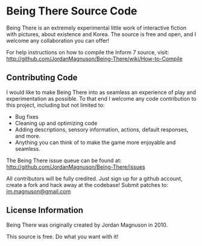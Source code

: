 Being There Source Code
=======================

Being There is an extremely experimental little work of interactive 
fiction with pictures, about existence and Korea. The source is
free and open, and I welcome any collaboration you can offer!

For help instructions on how to compile the Inform 7 source, visit:
http://github.com/JordanMagnuson/Being-There/wiki/How-to-Compile


Contributing Code
-----------------

I would like to make Being There into as seamless an experience of
play and experimentation as possible. To that end I welcome any
code contribution to this project, including but not limited to:

* Bug fixes
* Cleaning up and optimizing code
* Adding descriptions, sensory information, actions, default responses,
  and more. 
* Anything you can think of to make the game more enjoyable and seamless.

The Being There issue queue can be found at:
http://github.com/JordanMagnuson/Being-There/issues

All contributors will be fully credited. Just sign up for a github account, 
create a fork and hack away at the codebase! Submit patches to:
jm.magnuson@gmail.com


License Information
-------------------

Being There was originally created by Jordan Magnuson in 2010. 

This source is free. Do what you want with it!